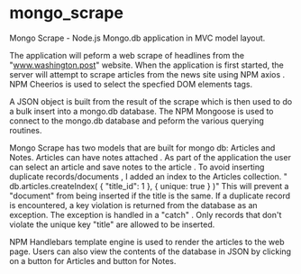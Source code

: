 # mongo_scrape
Mongo Scrape  - Node.js Mongo.db application in MVC model layout.

The application will peform a web scrape of headlines from the  "www.washington.post" website. When the application is first started, the server will attempt to scrape articles from the news site using  NPM axios .  NPM Cheerios is used to select the specfied DOM elements tags.

A JSON object is built from the result of the scrape which is then used to do a bulk insert into a mongo.db database. The NPM Mongoose is used to connect to the mongo.db database and peform the various  querying routines. 

Mongo Scrape has two models that are built for mongo db: Articles and Notes.  Articles can have notes attached .  As part of the application the  user can select an article and save notes to the article . To avoid inserting duplicate records/documents , I added an index to the Articles collection. " db.articles.createIndex( { "title_id": 1 }, { unique: true } )"  This will prevent a "document" from being inserted if the title is the same.  If a duplicate record is encountered, a key violation is returned from the database as an exception. The exception is handled in a "catch" .  Only records that don't violate the unique key "title" are allowed to be inserted. 

NPM Handlebars template engine is used to render the articles to the web page. 
Users can also view the contents of the database in JSON by clicking  on a button for Articles and button for Notes. 



